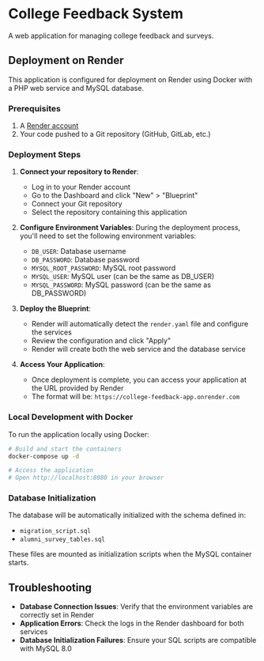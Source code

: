 # College Feedback System

A web application for managing college feedback and surveys.

## Deployment on Render

This application is configured for deployment on Render using Docker with a PHP web service and MySQL database.

### Prerequisites

1. A [Render account](https://render.com/)
2. Your code pushed to a Git repository (GitHub, GitLab, etc.)

### Deployment Steps

1. **Connect your repository to Render**:
   - Log in to your Render account
   - Go to the Dashboard and click "New" > "Blueprint"
   - Connect your Git repository
   - Select the repository containing this application

2. **Configure Environment Variables**:
   During the deployment process, you'll need to set the following environment variables:
   - `DB_USER`: Database username
   - `DB_PASSWORD`: Database password
   - `MYSQL_ROOT_PASSWORD`: MySQL root password
   - `MYSQL_USER`: MySQL user (can be the same as DB_USER)
   - `MYSQL_PASSWORD`: MySQL password (can be the same as DB_PASSWORD)

3. **Deploy the Blueprint**:
   - Render will automatically detect the `render.yaml` file and configure the services
   - Review the configuration and click "Apply"
   - Render will create both the web service and the database service

4. **Access Your Application**:
   - Once deployment is complete, you can access your application at the URL provided by Render
   - The format will be: `https://college-feedback-app.onrender.com`

### Local Development with Docker

To run the application locally using Docker:

```bash
# Build and start the containers
docker-compose up -d

# Access the application
# Open http://localhost:8080 in your browser
```

### Database Initialization

The database will be automatically initialized with the schema defined in:
- `migration_script.sql`
- `alumni_survey_tables.sql`

These files are mounted as initialization scripts when the MySQL container starts.

## Troubleshooting

- **Database Connection Issues**: Verify that the environment variables are correctly set in Render
- **Application Errors**: Check the logs in the Render dashboard for both services
- **Database Initialization Failures**: Ensure your SQL scripts are compatible with MySQL 8.0 